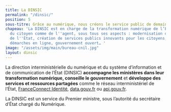 ```yaml
---
title: La DINSIC
permalink: "/dinsic/"
position: 5
sous-titre: Grâce au numérique, nous créons le service public de demain
chapeau: 'La DINSIC est en charge de la transformation numérique de l’État au bénéfice
  du citoyen comme de l''agent, sous tous ses aspects : modernisation du système d''information
  de l''État, création de services publics innovants pour les citoyens, qualité des
  démarches en ligne, gouvernement ouvert… '
image: "/assets/img/main/bureau-cnil.jpg"
layout: dinsic
---
```


La direction interministérielle du numérique et du système d’information et de communication de l’État (DINSIC) **accompagne les ministères dans leur transformation numérique, conseille le gouvernement** et **développe des services et ressources partagées** comme le réseau interministériel de l’État, [FranceConnect Identité](https://franceconnect.gouv.fr), [data.gouv.fr](https://www.data.gouv.fr) ou [api.gouv.fr](https://www.api.gouv.fr).

La DINSIC est un service du Premier ministre, sous l’autorité du secrétaire d’État chargé du Numérique.
